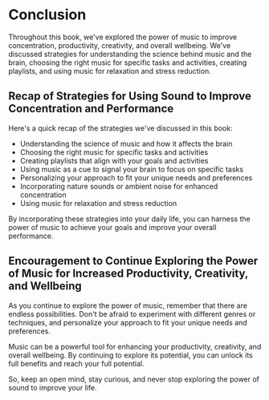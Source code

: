# Conclusion

Throughout this book, we've explored the power of music to improve concentration, productivity, creativity, and overall wellbeing. We've discussed strategies for understanding the science behind music and the brain, choosing the right music for specific tasks and activities, creating playlists, and using music for relaxation and stress reduction.

Recap of Strategies for Using Sound to Improve Concentration and Performance
----------------------------------------------------------------------------

Here's a quick recap of the strategies we've discussed in this book:

* Understanding the science of music and how it affects the brain
* Choosing the right music for specific tasks and activities
* Creating playlists that align with your goals and activities
* Using music as a cue to signal your brain to focus on specific tasks
* Personalizing your approach to fit your unique needs and preferences
* Incorporating nature sounds or ambient noise for enhanced concentration
* Using music for relaxation and stress reduction

By incorporating these strategies into your daily life, you can harness the power of music to achieve your goals and improve your overall performance.

Encouragement to Continue Exploring the Power of Music for Increased Productivity, Creativity, and Wellbeing
------------------------------------------------------------------------------------------------------------

As you continue to explore the power of music, remember that there are endless possibilities. Don't be afraid to experiment with different genres or techniques, and personalize your approach to fit your unique needs and preferences.

Music can be a powerful tool for enhancing your productivity, creativity, and overall wellbeing. By continuing to explore its potential, you can unlock its full benefits and reach your full potential.

So, keep an open mind, stay curious, and never stop exploring the power of sound to improve your life.